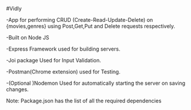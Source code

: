 #Vidly

-App for performing CRUD (Create-Read-Update-Delete) on {movies,genres} using Post,Get,Put and Delete requests respectively.

-Built on Node JS

-Express Framework used for building servers.

-Joi package Used for Input Validation.

-Postman(Chrome extension) used for Testing.

-(Optional )Nodemon Used for automatically starting the server on saving changes.

Note:
  Package.json has the list of all the required dependencies
